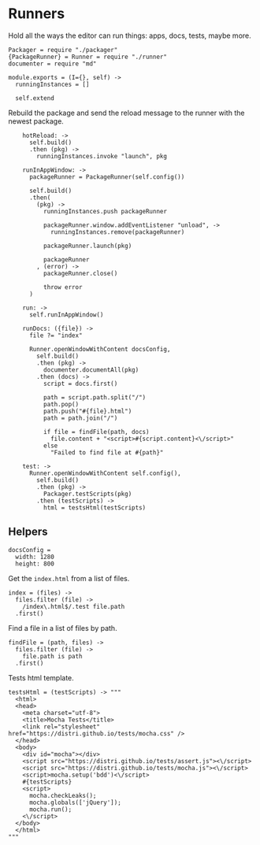 Runners
=======

Hold all the ways the editor can run things: apps, docs, tests, maybe more.

    Packager = require "./packager"
    {PackageRunner} = Runner = require "./runner"
    documenter = require "md"

    module.exports = (I={}, self) ->
      runningInstances = []

      self.extend

Rebuild the package and send the reload message to the runner with the newest package.

        hotReload: ->
          self.build()
          .then (pkg) ->
            runningInstances.invoke "launch", pkg

        runInAppWindow: ->
          packageRunner = PackageRunner(self.config())

          self.build()
          .then(
            (pkg) ->
              runningInstances.push packageRunner

              packageRunner.window.addEventListener "unload", ->
                runningInstances.remove(packageRunner)

              packageRunner.launch(pkg)

              packageRunner
            , (error) ->
              packageRunner.close()

              throw error
          )

        run: ->
          self.runInAppWindow()

        runDocs: ({file}) ->
          file ?= "index"

          Runner.openWindowWithContent docsConfig,
            self.build()
            .then (pkg) ->
              documenter.documentAll(pkg)
            .then (docs) ->
              script = docs.first()

              path = script.path.split("/")
              path.pop()
              path.push("#{file}.html")
              path = path.join("/")

              if file = findFile(path, docs)
                file.content + "<script>#{script.content}<\/script>"
              else
                "Failed to find file at #{path}"

        test: ->
          Runner.openWindowWithContent self.config(),
            self.build()
            .then (pkg) ->
              Packager.testScripts(pkg)
            .then (testScripts) ->
              html = testsHtml(testScripts)

Helpers
-------

    docsConfig =
      width: 1280
      height: 800

Get the `index.html` from a list of files.

    index = (files) ->
      files.filter (file) ->
        /index\.html$/.test file.path
      .first()

Find a file in a list of files by path.

    findFile = (path, files) ->
      files.filter (file) ->
        file.path is path
      .first()

Tests html template.

    testsHtml = (testScripts) -> """
      <html>
      <head>
        <meta charset="utf-8">
        <title>Mocha Tests</title>
        <link rel="stylesheet" href="https://distri.github.io/tests/mocha.css" />
      </head>
      <body>
        <div id="mocha"></div>
        <script src="https://distri.github.io/tests/assert.js"><\/script>
        <script src="https://distri.github.io/tests/mocha.js"><\/script>
        <script>mocha.setup('bdd')<\/script>
        #{testScripts}
        <script>
          mocha.checkLeaks();
          mocha.globals(['jQuery']);
          mocha.run();
        <\/script>
      </body>
      </html>
    """
